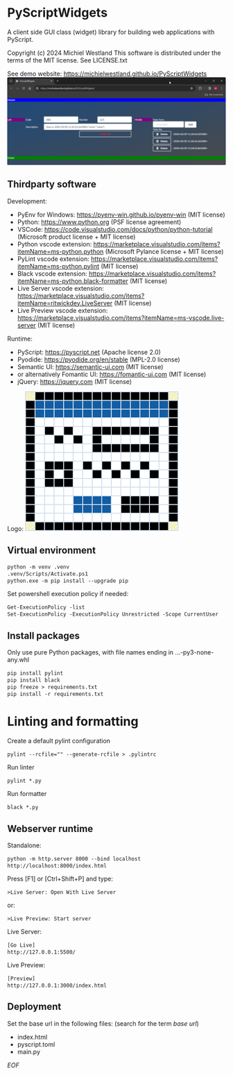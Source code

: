 # PyScriptWidgets
A client side GUI class (widget) library for building web applications with PyScript.

Copyright (c) 2024 Michiel Westland
This software is distributed under the terms of the MIT license. See LICENSE.txt

See demo website: https://michielwestland.github.io/PyScriptWidgets
![Demo screenshot](demo-screenshot.png?raw=true "Demo screenshot")


## Thirdparty software
Development:
- PyEnv for Windows: https://pyenv-win.github.io/pyenv-win (MIT license)
- Python: https://www.python.org (PSF license agreement)
- VSCode: https://code.visualstudio.com/docs/python/python-tutorial (Microsoft product license + MIT license)
- Python vscode extension: https://marketplace.visualstudio.com/items?itemName=ms-python.python (Microsoft Pylance license + MIT license)
- PyLint vscode extension: https://marketplace.visualstudio.com/items?itemName=ms-python.pylint (MIT license)
- Black vscode extension: https://marketplace.visualstudio.com/items?itemName=ms-python.black-formatter (MIT license)
- Live Server vscode extension: https://marketplace.visualstudio.com/items?itemName=ritwickdey.LiveServer (MIT license)
- Live Preview vscode extension: https://marketplace.visualstudio.com/items?itemName=ms-vscode.live-server (MIT license)

Runtime:
- PyScript: https://pyscript.net (Apache license 2.0)
- Pyodide: https://pyodide.org/en/stable (MPL-2.0 license)
- Semantic UI: https://semantic-ui.com (MIT license)
- or alternatively Fomantic UI: https://fomantic-ui.com (MIT license)
- jQuery: https://jquery.com (MIT license)

Logo:
![Logo](logo.png?raw=true "Logo")


## Virtual environment
```
python -m venv .venv
.venv/Scripts/Activate.ps1
python.exe -m pip install --upgrade pip
```

Set powershell execution policy if needed:
```
Get-ExecutionPolicy -list
Set-ExecutionPolicy -ExecutionPolicy Unrestricted -Scope CurrentUser
```


## Install packages
Only use pure Python packages, with file names ending in ...-py3-none-any.whl
```
pip install pylint
pip install black
pip freeze > requirements.txt
pip install -r requirements.txt
```


# Linting and formatting
Create a default pylint configuration
```
pylint --rcfile="" --generate-rcfile > .pylintrc
```

Run linter
```
pylint *.py
```

Run formatter
```
black *.py
```


## Webserver runtime
Standalone:
```
python -m http.server 8000 --bind localhost
http://localhost:8000/index.html
```

Press [F1] or [Ctrl+Shift+P] and type:
```
>Live Server: Open With Live Server
```
or:
```
>Live Preview: Start server
```

Live Server:
```
[Go Live]
http://127.0.0.1:5500/
```

Live Preview:
```
[Preview]
http://127.0.0.1:3000/index.html
```


## Deployment
Set the base url in the following files: (search for the term *base url*)
- index.html
- pyscript.toml
- main.py


*EOF*
